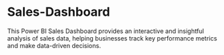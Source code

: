 # Sales-Dashboard
This Power BI Sales Dashboard provides an interactive and insightful analysis of sales data, helping businesses track key performance metrics and make data-driven decisions.
